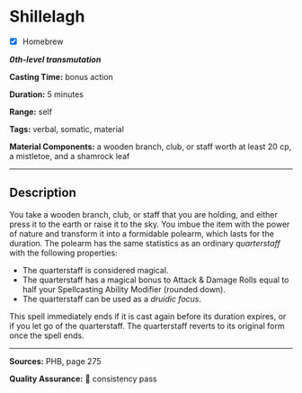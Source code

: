 # Shillelagh

- [x] Homebrew

***0th-level transmutation***

**Casting Time:** bonus action

**Duration:** 5 minutes

**Range:** self

**Tags:** verbal, somatic, material

**Material Components:**  a wooden branch, club, or staff worth at least 20 cp, a mistletoe, and a shamrock leaf

---

## Description
You take a wooden branch, club, or staff that you are holding, and either press it to the earth or raise it to the sky.
You imbue the item with the power of nature and transform it into a formidable polearm, which lasts for the duration.
The polearm has the same statistics as an ordinary *quarterstaff* with the following properties:
- The quarterstaff is considered magical.
- The quarterstaff has a magical bonus to Attack & Damage Rolls equal to half your Spellcasting Ability Modifier (rounded down).
- The quarterstaff can be used as a *druidic focus*.

This spell immediately ends if it is cast again before its duration expires, or if you let go of the quarterstaff.
The quarterstaff reverts to its original form once the spell ends.

---

**Sources:** PHB, page 275

**Quality Assurance:** :star2: consistency pass
